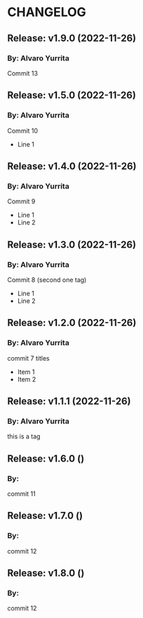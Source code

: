 # CHANGELOG

## Release: v1.9.0 (2022-11-26)
### By: Alvaro Yurrita
Commit 13

## Release: v1.5.0 (2022-11-26)
### By: Alvaro Yurrita
Commit 10
* Line 1

## Release: v1.4.0 (2022-11-26)
### By: Alvaro Yurrita
Commit 9
* Line 1
* Line 2

## Release: v1.3.0 (2022-11-26)
### By: Alvaro Yurrita
Commit 8 (second one tag)
* Line 1
* Line 2

## Release: v1.2.0 (2022-11-26)
### By: Alvaro Yurrita
commit 7 titles
* Item 1
* Item 2

## Release: v1.1.1 (2022-11-26)
### By: Alvaro Yurrita
this is a tag

## Release: v1.6.0 ()
### By: 
commit 11

## Release: v1.7.0 ()
### By: 
commit 12

## Release: v1.8.0 ()
### By: 
commit 12
